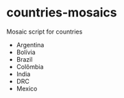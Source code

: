 # countries-mosaics
Mosaic script for countries

- Argentina
- Bolívia
- Brazil
- Colômbia
- India
- DRC
- Mexico
